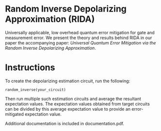 # Random Inverse Depolarizing Approximation (RIDA)

Universally applicable, low overhead quantum error mitigation for gate and measurement error. We present the theory and results behind RIDA in our paper the accompanying paper: *Universal Quantum Error Mitigation via the Random Inverse Depolarizing Approximation*.
 
 # Instructions
 
 To create the depolarizing estimation circuit, run the following:
 
 ```
random_inverse(your_circuit)
 ```
 Then run multiple such estimation circuits and average the resultant expectation values. The expectation values obtained from target circuits can be divided by this average expectation value to provide an error-mitigated expectation value.

 Additional documentation is included in documentation.pdf.
